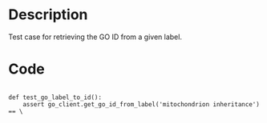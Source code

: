 # Description
Test case for retrieving the GO ID from a given label.

# Code
```

def test_go_label_to_id():
    assert go_client.get_go_id_from_label('mitochondrion inheritance') == \

```
